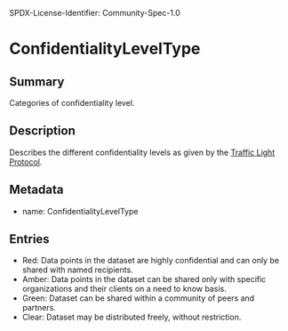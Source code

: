 SPDX-License-Identifier: Community-Spec-1.0

# ConfidentialityLevelType

## Summary

Categories of confidentiality level.

## Description

Describes the different confidentiality levels as given by the [Traffic Light Protocol](https://en.wikipedia.org/wiki/Traffic_Light_Protocol).

## Metadata

- name: ConfidentialityLevelType

## Entries

- Red: Data points in the dataset are highly confidential and can only be shared with named recipients.
- Amber: Data points in the dataset can be shared only with specific organizations and their clients on a need to know basis.
- Green: Dataset can be shared within a community of peers and partners.
- Clear: Dataset may be distributed freely, without restriction.

